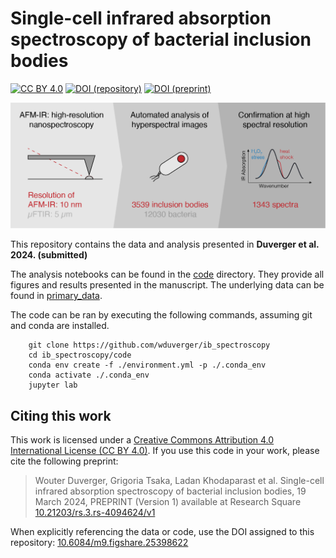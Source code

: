 # Single-cell infrared absorption spectroscopy of bacterial inclusion bodies

[![CC BY 4.0][cc-by-shield]][cc-by-link]
[![DOI (repository)][doi-repo-shield]][doi-repo-link]
[![DOI (preprint)][doi-paper-shield]][doi-paper-link]

![Abstract Graphic](./figures/abstract%20graphic.png)

This repository contains the data and analysis presented in **Duverger et al. 2024. (submitted)**

The analysis notebooks can be found in the [code](./code) directory. They provide all figures and results presented in the manuscript. The underlying data can be found in [primary_data](./primary_data).

The code can be ran by executing the following commands, assuming git and conda are installed.

```
    git clone https://github.com/wduverger/ib_spectroscopy
    cd ib_spectroscopy/code
    conda env create -f ./environment.yml -p ./.conda_env
    conda activate ./.conda_env
    jupyter lab
```

## Citing this work

This work is licensed under a
[Creative Commons Attribution 4.0 International License (CC BY 4.0)][cc-by-link].
If you use this code in your work, please cite the following preprint:

> Wouter Duverger, Grigoria Tsaka, Ladan Khodaparast et al. Single-cell infrared absorption spectroscopy of bacterial inclusion bodies, 19 March 2024, PREPRINT (Version 1) available at Research Square [10.21203/rs.3.rs-4094624/v1][doi-paper-link]

When explicitly referencing the data or code, use the DOI assigned to this repository: [10.6084/m9.figshare.25398622][doi-repo-link]

[cc-by-link]:       http://creativecommons.org/licenses/by/4.0/
[cc-by-image]:      https://i.creativecommons.org/l/by/4.0/88x31.png
[cc-by-shield]:     https://img.shields.io/badge/License-CC%20BY%204.0-tomato.svg

[doi-paper-shield]: https://img.shields.io/badge/DOI%20(preprint)-10.21203/rs.3.rs--4094624/v1-tomato
[doi-paper-link]:   https://doi.org/10.21203/rs.3.rs-4094624/v1

[doi-repo-shield]:  https://img.shields.io/badge/DOI%20(repository)-10.6084/m9.figshare.25398622-tomato
[doi-repo-link]:    https://doi.org/10.6084/m9.figshare.25398622
